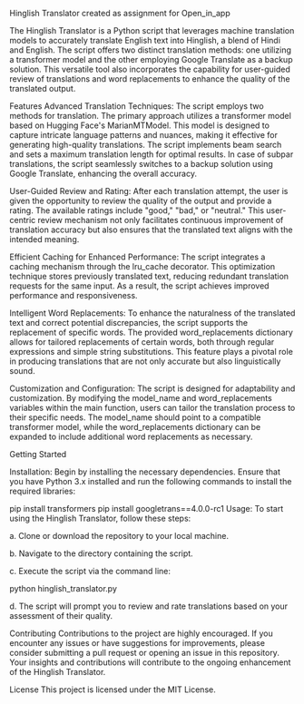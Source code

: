 
Hinglish Translator  created as assignment for Open_in_app


The Hinglish Translator is a Python script that leverages machine translation models to accurately translate English text into Hinglish, a blend of Hindi and English. The script offers two distinct translation methods: one utilizing a transformer model and the other employing Google Translate as a backup solution. This versatile tool also incorporates the capability for user-guided review of translations and word replacements to enhance the quality of the translated output.

Features
Advanced Translation Techniques: The script employs two methods for translation. The primary approach utilizes a transformer model based on Hugging Face's MarianMTModel. This model is designed to capture intricate language patterns and nuances, making it effective for generating high-quality translations. The script implements beam search and sets a maximum translation length for optimal results. In case of subpar translations, the script seamlessly switches to a backup solution using Google Translate, enhancing the overall accuracy.

User-Guided Review and Rating: After each translation attempt, the user is given the opportunity to review the quality of the output and provide a rating. The available ratings include "good," "bad," or "neutral." This user-centric review mechanism not only facilitates continuous improvement of translation accuracy but also ensures that the translated text aligns with the intended meaning.

Efficient Caching for Enhanced Performance: The script integrates a caching mechanism through the lru_cache decorator. This optimization technique stores previously translated text, reducing redundant translation requests for the same input. As a result, the script achieves improved performance and responsiveness.

Intelligent Word Replacements: To enhance the naturalness of the translated text and correct potential discrepancies, the script supports the replacement of specific words. The provided word_replacements dictionary allows for tailored replacements of certain words, both through regular expressions and simple string substitutions. This feature plays a pivotal role in producing translations that are not only accurate but also linguistically sound.

Customization and Configuration: The script is designed for adaptability and customization. By modifying the model_name and word_replacements variables within the main function, users can tailor the translation process to their specific needs. The model_name should point to a compatible transformer model, while the word_replacements dictionary can be expanded to include additional word replacements as necessary.

Getting Started

Installation: Begin by installing the necessary dependencies. Ensure that you have Python 3.x installed and run the following commands to install the required libraries:

pip install transformers
pip install googletrans==4.0.0-rc1
Usage: To start using the Hinglish Translator, follow these steps:

a. Clone or download the repository to your local machine.

b. Navigate to the directory containing the script.

c. Execute the script via the command line:

python hinglish_translator.py

d. The script will prompt you to review and rate translations based on your assessment of their quality.

Contributing
Contributions to the project are highly encouraged. If you encounter any issues or have suggestions for improvements, please consider submitting a pull request or opening an issue in this repository. Your insights and contributions will contribute to the ongoing enhancement of the Hinglish Translator.

License
This project is licensed under the MIT License.

